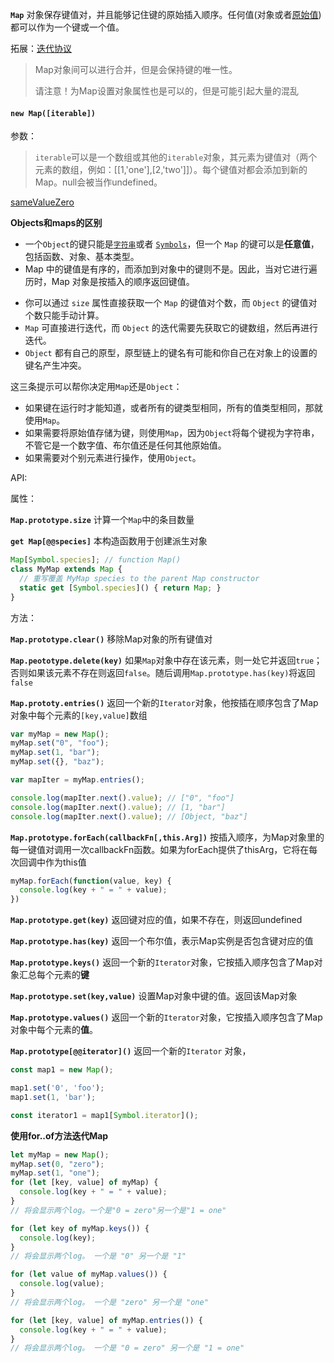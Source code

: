 **`Map`** 对象保存键值对，并且能够记住键的原始插入顺序。任何值(对象或者[原始值](https://developer.mozilla.org/zh-CN/docs/Glossary/Primitive)) 都可以作为一个键或一个值。

拓展：[迭代协议](https://developer.mozilla.org/zh-CN/docs/Web/JavaScript/Reference/Iteration_protocols)

> Map对象间可以进行合并，但是会保持键的唯一性。
>
> 请注意！为Map设置对象属性也是可以的，但是可能引起大量的混乱

#### `new Map([iterable])`

参数：

> `iterable`可以是一个数组或其他的`iterable`对象，其元素为键值对（两个元素的数组，例如：[[1,'one'],[2,'two']]）。每个键值对都会添加到新的Map。null会被当作undefined。

[sameValueZero]([https://developer.mozilla.org/zh-CN/docs/Web/JavaScript/Equality_comparisons_and_sameness#%E9%9B%B6%E5%80%BC%E7%9B%B8%E7%AD%89](https://developer.mozilla.org/zh-CN/docs/Web/JavaScript/Equality_comparisons_and_sameness#零值相等))

**Objects和maps的区别**

* 一个`Object`的键只能是[`字符串`](https://developer.mozilla.org/zh-CN/docs/Web/JavaScript/Reference/String)或者 [`Symbols`](https://developer.mozilla.org/zh-CN/docs/Web/JavaScript/Reference/Global_Objects/Symbol)，但一个 `Map` 的键可以是**任意值**，包括函数、对象、基本类型。
* Map 中的键值是有序的，而添加到对象中的键则不是。因此，当对它进行遍历时，Map 对象是按插入的顺序返回键值。

- 你可以通过 `size` 属性直接获取一个 `Map` 的键值对个数，而 `Object` 的键值对个数只能手动计算。
- `Map` 可直接进行迭代，而 `Object` 的迭代需要先获取它的键数组，然后再进行迭代。
- `Object` 都有自己的原型，原型链上的键名有可能和你自己在对象上的设置的键名产生冲突。

这三条提示可以帮你决定用`Map`还是`Object`：

- 如果键在运行时才能知道，或者所有的键类型相同，所有的值类型相同，那就使用`Map`。
- 如果需要将原始值存储为键，则使用`Map`，因为`Object`将每个键视为字符串，不管它是一个数字值、布尔值还是任何其他原始值。
- 如果需要对个别元素进行操作，使用`Object`。

API:

属性：

**`Map.prototype.size`**
 计算一个`Map`中的条目数量

**`get Map[@@species]`**
本构造函数用于创建派生对象

```javascript
Map[Symbol.species]; // function Map()
class MyMap extends Map {
  // 重写覆盖 MyMap species to the parent Map constructor
  static get [Symbol.species]() { return Map; }
}
```



方法：

**`Map.prototype.clear()`**
移除Map对象的所有键值对

**`Map.peototype.delete(key)`**
如果`Map`对象中存在该元素，则一处它并返回`true`；否则如果该元素不存在则返回`false`。随后调用`Map.prototype.has(key)`将返回`false`

**`Map.prototy.entries()`**
返回一个新的`Iterator`对象，他按插在顺序包含了Map对象中每个元素的`[key,value]`数组

```javascript
var myMap = new Map();
myMap.set("0", "foo");
myMap.set(1, "bar");
myMap.set({}, "baz");

var mapIter = myMap.entries();

console.log(mapIter.next().value); // ["0", "foo"]
console.log(mapIter.next().value); // [1, "bar"]
console.log(mapIter.next().value); // [Object, "baz"]
```



**`Map.prototype.forEach(callbackFn[,this.Arg])`**
按插入顺序，为Map对象里的每一键值对调用一次callbackFn函数。如果为forEach提供了thisArg，它将在每次回调中作为this值

```javascript
myMap.forEach(function(value, key) {
  console.log(key + " = " + value);
})
```



**`Map.prototype.get(key)`**
返回键对应的值，如果不存在，则返回undefined

**`Map.prototype.has(key)`**
返回一个布尔值，表示Map实例是否包含键对应的值

**`Map.prototype.keys()`**
返回一个新的`Iterator`对象，它按插入顺序包含了Map对象汇总每个元素的**键**

**`Map.prototype.set(key,value)`**
设置Map对象中键的值。返回该Map对象

**`Map.prototype.values()`**
返回一个新的`Iterator`对象，它按插入顺序包含了Map对象中每个元素的**值**。

**`Map.prototype[@@iterator]()`**
返回一个新的`Iterator` 对象，

```javascript
const map1 = new Map();

map1.set('0', 'foo');
map1.set(1, 'bar');

const iterator1 = map1[Symbol.iterator]();
```



**使用for..of方法迭代Map**

```javascript
let myMap = new Map();
myMap.set(0, "zero");
myMap.set(1, "one");
for (let [key, value] of myMap) {
  console.log(key + " = " + value);
}
// 将会显示两个log。一个是"0 = zero"另一个是"1 = one"

for (let key of myMap.keys()) {
  console.log(key);
}
// 将会显示两个log。 一个是 "0" 另一个是 "1"

for (let value of myMap.values()) {
  console.log(value);
}
// 将会显示两个log。 一个是 "zero" 另一个是 "one"

for (let [key, value] of myMap.entries()) {
  console.log(key + " = " + value);
}
// 将会显示两个log。 一个是 "0 = zero" 另一个是 "1 = one"
```





